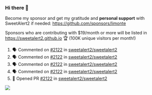 ### Hi there 👋

Become my sponsor and get my gratitude and **personal support** with SweetAlert2 if needed: https://github.com/sponsors/limonte

Sponsors who are contributing with $19/month or more will be listed in https://sweetalert2.github.io 🏆 (100K unique visitors per month!)

<!--START_SECTION:activity-->
1. 🗣 Commented on [#2122](https://github.com/sweetalert2/sweetalert2/issues/2122) in [sweetalert2/sweetalert2](https://github.com/sweetalert2/sweetalert2)
2. 🗣 Commented on [#2122](https://github.com/sweetalert2/sweetalert2/issues/2122) in [sweetalert2/sweetalert2](https://github.com/sweetalert2/sweetalert2)
3. 🗣 Commented on [#2122](https://github.com/sweetalert2/sweetalert2/issues/2122) in [sweetalert2/sweetalert2](https://github.com/sweetalert2/sweetalert2)
4. 🗣 Commented on [#2122](https://github.com/sweetalert2/sweetalert2/issues/2122) in [sweetalert2/sweetalert2](https://github.com/sweetalert2/sweetalert2)
5. 💪 Opened PR [#2122](https://github.com/sweetalert2/sweetalert2/pull/2122) in [sweetalert2/sweetalert2](https://github.com/sweetalert2/sweetalert2)
<!--END_SECTION:activity-->

![](https://github-readme-stats.vercel.app/api?username=limonte&theme=vue&show_icons=true)
